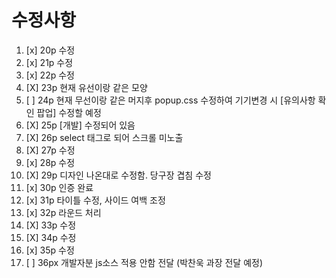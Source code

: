 # 수정사항
1. [x] 20p  수정
2. [x] 21p 수정
3. [x] 22p 수정
4. [X] 23p 현재 유선이랑 같은 모양
5. [ ] 24p 현재 무선이랑 같은 머지후 popup.css 수정하여 기기변경 시 [유의사항 확인 팝업] 수정할 예정
6. [X] 25p  [개발] 수정되어 있음
7. [X] 26p select 태그로 되어 스크롤 미노출
8. [X] 27p 수정
9. [x] 28p 수정
10. [X] 29p 디자인 나온대로 수정함. 당구장 겹침 수정
11. [x] 30p 인증 완료
12. [x] 31p 타이틀 수정, 사이드 여백 조정 
13. [x] 32p 라운드 처리
14. [X] 33p 수정
15. [X] 34p 수정
16. [x] 35p 수정
17. [ ] 36px 개발자분  js소스 적용 안함  전달 (박찬욱 과장 전달 예정)